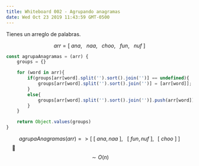 ```yaml
---
title: Whiteboard 002 - Agrupando anagramas
date: Wed Oct 23 2019 11:43:59 GMT-0500
---
```


Tienes un arreglo de palabras.

$$
arr = [~ ana, \ \ \ naa, \ \ \ choo, \ \ \ fun, \ \ \ nuf ~]
$$


```javascript
const agrupaAnagramas = (arr) {
	groups = {}

	for (word in arr){
		if(groups[arr[word].split('').sort().join('')] == undefined){
			groups[arr[word].split('').sort().join('')] = [arr[word]];
		}
		else{
			groups[arr[word].split('').sort().join('')].push(arr[word]) 
		}
	}

	return Object.values(groups)
}
```

$$
agrupaAnagramas ( arr ) => [~ [~ ana, naa ~], \ \ \ [~ fun, nuf ~], \ \ \, [~ choo ~] ~]
$$
&nbsp;&nbsp;&nbsp;
🐬 $$ \sim O(n) $$
